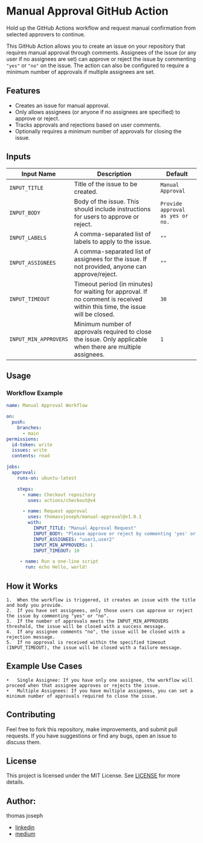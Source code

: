 # Manual Approval GitHub Action

Hold up the GitHub Actions workflow and request manual confirmation from selected approvers to continue.

This GitHub Action allows you to create an issue on your repository that requires manual approval through comments. Assignees of the issue (or any user if no assignees are set) can approve or reject the issue by commenting `"yes"` or `"no"` on the issue.
The action can also be configured to require a minimum number of approvals if multiple assignees are set.

## Features
- Creates an issue for manual approval.
- Only allows assignees (or anyone if no assignees are specified) to approve or reject.
- Tracks approvals and rejections based on user comments.
- Optionally requires a minimum number of approvals for closing the issue.

## Inputs

| Input Name          | Description                                                              | Default               |
| ------------------- | ------------------------------------------------------------------------ | --------------------- |
| `INPUT_TITLE`        | Title of the issue to be created.                                        | `Manual Approval`     |
| `INPUT_BODY`         | Body of the issue. This should include instructions for users to approve or reject. | `Provide approval as yes or no.` |
| `INPUT_LABELS`       | A comma-separated list of labels to apply to the issue.                  | `""`           |
| `INPUT_ASSIGNEES`    | A comma-separated list of assignees for the issue. If not provided, anyone can approve/reject. | `""` |
| `INPUT_TIMEOUT`      | Timeout period (in minutes) for waiting for approval. If no comment is received within this time, the issue will be closed. | `30`                   |
| `INPUT_MIN_APPROVERS`| Minimum number of approvals required to close the issue. Only applicable when there are multiple assignees. | `1`                   |


## Usage

### Workflow Example

```yaml
name: Manual Approval Workflow

on:
  push:
    branches:
      - main
permissions:
  id-token: write
  issues: write
  contents: read

jobs:
  approval:
    runs-on: ubuntu-latest

    steps:
      - name: Checkout repository
        uses: actions/checkout@v4

      - name: Request approval
        uses: thomasvjoseph/manual-approval@v1.0.1
        with:
          INPUT_TITLE: "Manual Approval Request"
          INPUT_BODY: "Please approve or reject by commenting 'yes' or 'no'."
          INPUT_ASSIGNEES: "user1,user2"
          INPUT_MIN_APPROVERS: 1
          INPUT_TIMEOUT: 10

     - name: Run a one-line script
       run: echo Hello, world!

```

## How it Works

	1.	When the workflow is triggered, it creates an issue with the title and body you provide.
	2.	If you have set assignees, only those users can approve or reject the issue by commenting "yes" or "no".
	3.	If the number of approvals meets the INPUT_MIN_APPROVERS threshold, the issue will be closed with a success message.
	4.	If any assignee comments "no", the issue will be closed with a rejection message.
	5.	If no approval is received within the specified timeout (INPUT_TIMEOUT), the issue will be closed with a failure message.

## Example Use Cases

	•	Single Assignee: If you have only one assignee, the workflow will proceed when that assignee approves or rejects the issue.
	•	Multiple Assignees: If you have multiple assignees, you can set a minimum number of approvals required to close the issue.

## Contributing

Feel free to fork this repository, make improvements, and submit pull requests. If you have suggestions or find any bugs, open an issue to discuss them.

## License

This project is licensed under the MIT License. See [LICENSE](LICENSE) for more details.


## Author:  
thomas joseph
- [linkedin](https://www.linkedin.com/in/thomas-joseph-88792b132/)
- [medium](https://medium.com/@thomasvjoseph)

